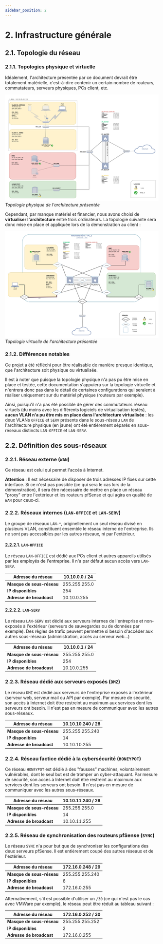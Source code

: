 ```yaml
---
sidebar_position: 2
---
```


# 2. Infrastructure générale

## 2.1. Topologie du réseau

### 2.1.1. Topologies physique et virtuelle

Idéalement, l'architecture présentée par ce document devrait être totalement matérielle, c'est-à-dire contenir un certain nombre de routeurs, commutateurs, serveurs physiques, PCs client, etc.

![Topologie physique](./img/topologie_physique.jpg)
*Topologie physique de l'architecture présentée*

Cependant, par manque matériel et financier, nous avons choisi de **virtualiser l'architecture** entre trois ordinateurs. La topologie suivante sera donc mise en place et appliquée lors de la démonstration au client :

![Topologie virtuelle](./img/topologie_virtuelle.jpg)
*Topologie virtuelle de l'architecture présentée*
### 2.1.2. Différences notables

Ce projet a été réfléchi pour être réalisable de manière presque identique, que l'architecture soit physique ou virtualisée.

Il est à noter que puisque la topologie physique n'a pas pu être mise en place et testée, cette documentation s'appuiera sur la topologie virtuelle et n'entrera donc pas dans le détail de certaines configurations qui seraient à réaliser uniquement sur du matériel physique (routeurs par exemple).

Ainsi, puisqu'il n'a pas été possible de gérer des commutateurs réseau virtuels (du moins avec les différents logiciels de virtualisation testés), **aucun VLAN n'a pu être mis en place dans l'architecture virtualisée** : les deux VLANs `OFFICE` et `SERV` présents dans le sous-réseau `LAN` de l'architecture physique (en jaune) ont été entièrement séparés en sous-réseaux distincts `LAN-OFFICE` et `LAN-SERV`.
## 2.2. Définition des sous-réseaux

### 2.2.1. Réseau externe (`WAN`)

Ce réseau est celui qui permet l'accès à Internet.

**Attention** : Il est nécessaire de disposer de trois adresses IP fixes sur cette interface. Si ce n'est pas possible (ce qui sera le cas lors de la démonstration), il sera être nécessaire de mettre en place un réseau "proxy" entre l'extérieur et les routeurs pfSense et qui agira en qualité de `WAN` pour ceux-ci.
### 2.2.2. Réseaux internes (`LAN-OFFICE` et `LAN-SERV`)

Le groupe de réseaux `LAN-*`, originellement un seul réseau divisé en plusieurs VLAN, constituent ensemble le réseau interne de l'entreprise. Ils ne sont pas accessibles par les autres réseaux, ni par l'extérieur.

#### 2.2.2.1. `LAN-OFFICE`

Le réseau `LAN-OFFICE` est dédié aux PCs client et autres appareils utilisés par les employés de l'entreprise. Il n'a par défaut aucun accès vers `LAN-SERV`.

| Adresse du réseau         | 10.10.0.0 / 24 |
| ------------------------- | -------------- |
| **Masque de sous-réseau** | 255.255.255.0  |
| **IP disponibles**        | 254            |
| **Adresse de broadcast**  | 10.10.0.255    |

#### 2.2.2.2. `LAN-SERV`

Le réseau `LAN-SERV` est dédié aux serveurs internes de l'entreprise et non-exposés à l'extérieur (serveurs de sauvegardes ou de données par exemple). Des règles de trafic peuvent permettre si besoin d'accéder aux autres sous-réseaux (administration, accès au serveur web...)

| Adresse du réseau         | 10.10.0.1 / 24 |
| ------------------------- | -------------- |
| **Masque de sous-réseau** | 255.255.255.0  |
| **IP disponibles**        | 254            |
| **Adresse de broadcast**  | 10.10.0.255    |

### 2.2.3. Réseau dédié aux serveurs exposés (`DMZ`)

Le réseau `DMZ` est dédié aux serveurs de l'entreprise exposés à l'extérieur (serveur web, serveur mail ou API par exemple). Par mesure de sécurité, son accès à Internet doit être restreint au maximum aux services dont les serveurs ont besoin. Il n'est pas en mesure de communiquer avec les autres sous-réseaux.

| Adresse du réseau         | 10.10.10.240 / 28 |
| ------------------------- | ----------------- |
| **Masque de sous-réseau** | 255.255.255.240   |
| **IP disponibles**        | 14                |
| **Adresse de broadcast**  | 10.10.10.255      |

### 2.2.4. Réseau factice dédié à la cybersécurité (`HONEYPOT`)

Ce réseau `HONEYPOT` est dédié à des "fausses" machines, volontairement vulnérables, dont le seul but est de tromper un cyber-attaquant. Par mesure de sécurité, son accès à Internet doit être restreint au maximum aux services dont les serveurs ont besoin. Il n'est pas en mesure de communiquer avec les autres sous-réseaux.

| Adresse du réseau         | 10.10.11.240 / 28 |
| ------------------------- | ----------------- |
| **Masque de sous-réseau** | 255.255.255.0     |
| **IP disponibles**        | 14                |
| **Adresse de broadcast**  | 10.10.11.255      |

### 2.2.5. Réseau de synchronisation des routeurs pfSense (`SYNC`)

Le réseau `SYNC` n'a pour but que de synchroniser les configurations des deux serveurs pfSense. Il est entièrement coupé des autres réseaux et de l'extérieur.

| Adresse du réseau         | 172.16.0.248 / 29 |
| ------------------------- | ----------------- |
| **Masque de sous-réseau** | 255.255.255.240   |
| **IP disponibles**        | 6                 |
| **Adresse de broadcast**  | 172.16.0.255      |

Alternativement, s'il est possible d'utiliser un `/30` (ce qui n'est pas le cas avec VMWare par exemple), le réseau peut être réduit au tableau suivant :

| Adresse du réseau         | 172.16.0.252 / 30 |
| ------------------------- | ----------------- |
| **Masque de sous-réseau** | 255.255.255.252   |
| **IP disponibles**        | 2                 |
| **Adresse de broadcast**  | 172.16.0.255      |

[//]: # (## 2.4. Services permettant la prise en charge des communications réseau)
[//]: # ()
[//]: # (## 2.5. Services permettant de gérer la sécurité des réseaux)
